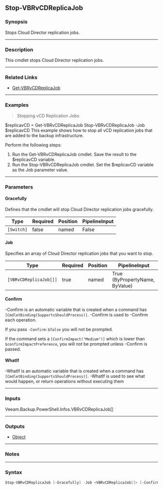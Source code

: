 Stop-VBRvCDReplicaJob
---------------------

### Synopsis
Stops Cloud Director replication jobs.

---

### Description

This cmdlet stops Cloud Director replication jobs.

---

### Related Links
* [Get-VBRvCDReplicaJob](Get-VBRvCDReplicaJob)

---

### Examples
> Stopping vCD Replication Jobs

$replicavCD = Get-VBRvCDReplicaJob
Stop-VBRvCDReplicaJob -Job $replicavCD
This example shows how to stop all vCD replication jobs that are added to the backup infrastructure.

Perform the following steps:
1. Run the Get-VBRvCDReplicaJob cmdlet. Save the result to the $replicavCD variable.
2. Run the Stop-VBRvCDReplicaJob cmdlet. Set the $replicavCD variable as the Job parameter value.

---

### Parameters
#### **Gracefully**
Defines that the cmdlet will stop Cloud Director replication jobs gracefully.

|Type      |Required|Position|PipelineInput|
|----------|--------|--------|-------------|
|`[Switch]`|false   |named   |False        |

#### **Job**
Specifies an array of Cloud Director replication jobs that you want to stop.

|Type                  |Required|Position|PipelineInput                 |
|----------------------|--------|--------|------------------------------|
|`[VBRvCDReplicaJob[]]`|true    |named   |True (ByPropertyName, ByValue)|

#### **Confirm**
-Confirm is an automatic variable that is created when a command has ```[CmdletBinding(SupportsShouldProcess)]```.
-Confirm is used to -Confirm each operation.

If you pass ```-Confirm:$false``` you will not be prompted.

If the command sets a ```[ConfirmImpact("Medium")]``` which is lower than ```$confirmImpactPreference```, you will not be prompted unless -Confirm is passed.

#### **WhatIf**
-WhatIf is an automatic variable that is created when a command has ```[CmdletBinding(SupportsShouldProcess)]```.
-WhatIf is used to see what would happen, or return operations without executing them

---

### Inputs
Veeam.Backup.PowerShell.Infos.VBRvCDReplicaJob[]

---

### Outputs
* [Object](https://learn.microsoft.com/en-us/dotnet/api/System.Object)

---

### Notes

---

### Syntax
```PowerShell
Stop-VBRvCDReplicaJob [-Gracefully] -Job <VBRvCDReplicaJob[]> [-Confirm] [-WhatIf] [<CommonParameters>]
```
